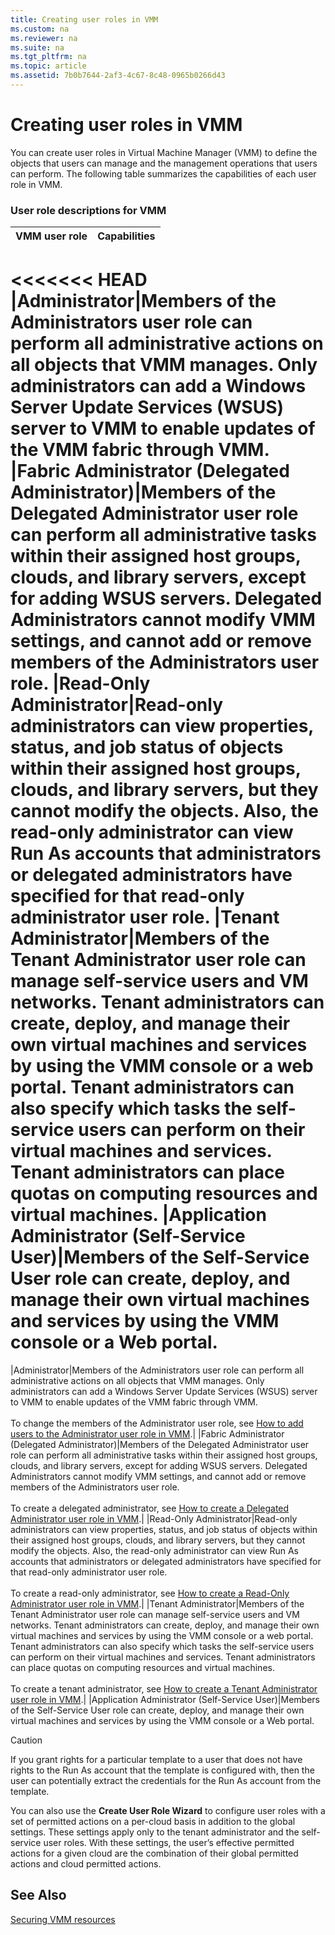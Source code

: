 ```yaml
---
title: Creating user roles in VMM
ms.custom: na
ms.reviewer: na
ms.suite: na
ms.tgt_pltfrm: na
ms.topic: article
ms.assetid: 7b0b7644-2af3-4c67-8c48-0965b0266d43
---
```

# Creating user roles in VMM
You can create user roles in Virtual Machine Manager (VMM) to define the objects that users can manage and the management operations that users can perform. The following table summarizes the capabilities of each user role in VMM.

### User role descriptions for VMM

|VMM user role|Capabilities|
|---------------------------------------------------------------|----------------|
<<<<<<< HEAD
|Administrator|Members of the Administrators user role can perform all administrative actions on all objects that VMM manages. Only administrators can add a Windows Server Update Services (WSUS) server to VMM to enable updates of the VMM fabric through VMM.
|Fabric Administrator (Delegated Administrator)|Members of the Delegated Administrator user role can perform all administrative tasks within their assigned host groups, clouds, and library servers, except for adding WSUS servers. Delegated Administrators cannot modify VMM settings, and cannot add or remove members of the Administrators user role.
|Read-Only Administrator|Read-only administrators can view properties, status, and job status of objects within their assigned host groups, clouds, and library servers, but they cannot modify the objects. Also, the read-only administrator can view Run As accounts that administrators or delegated administrators have specified for that read-only administrator user role.
|Tenant Administrator|Members of the Tenant Administrator user role can manage self-service users and VM networks. Tenant administrators can create, deploy, and manage their own virtual machines and services by using the VMM console or a web portal. Tenant administrators can also specify which tasks the self-service users can perform on their virtual machines and services. Tenant administrators can place quotas on computing resources and virtual machines.
|Application Administrator (Self-Service User)|Members of the Self-Service User role can create, deploy, and manage their own virtual machines and services by using the VMM console or a Web portal.
=======
|Administrator|Members of the Administrators user role can perform all administrative actions on all objects that VMM manages. Only administrators can add a Windows Server Update Services (WSUS) server to VMM to enable updates of the VMM fabric through VMM.<br /><br />To change the members of the Administrator user role, see [How to add users to the Administrator user role in VMM](How-to-add-users-to-the-Administrator-user-role-in-VMM.md).|
|Fabric Administrator (Delegated Administrator)|Members of the Delegated Administrator user role can perform all administrative tasks within their assigned host groups, clouds, and library servers, except for adding WSUS servers. Delegated Administrators cannot modify VMM settings, and cannot add or remove members of the Administrators user role.<br /><br />To create a delegated administrator, see [How to create a Delegated Administrator user role in VMM](How-to-create-a-Delegated-Administrator-user-role-in-VMM.md).|
|Read-Only Administrator|Read-only administrators can view properties, status, and job status of objects within their assigned host groups, clouds, and library servers, but they cannot modify the objects. Also, the read-only administrator can view Run As accounts that administrators or delegated administrators have specified for that read-only administrator user role.<br /><br />To create a read-only administrator, see [How to create a Read-Only Administrator user role in VMM](How-to-create-a-Read-Only-Administrator-user-role-in-VMM.md).|
|Tenant Administrator|Members of the Tenant Administrator user role can manage self-service users and VM networks. Tenant administrators can create, deploy, and manage their own virtual machines and services by using the VMM console or a web portal. Tenant administrators can also specify which tasks the self-service users can perform on their virtual machines and services. Tenant administrators can place quotas on computing resources and virtual machines.<br /><br />To create a tenant administrator, see [How to create a Tenant Administrator user role in VMM](How-to-create-a-Tenant-Administrator-user-role-in-VMM.md).|
|Application Administrator (Self-Service User)|Members of the Self-Service User role can create, deploy, and manage their own virtual machines and services by using the VMM console or a Web portal.

> [!CAUTION]
> If you grant rights for a particular template to a user that does not have rights to the Run As account that the template is configured with, then the user can potentially extract the credentials for the Run As account from the template.

You can also use the **Create User Role Wizard** to configure user roles with a set of permitted actions on a per-cloud basis in addition to the global settings. These settings apply only to the tenant administrator and the self-service user roles. With these settings, the user’s effective permitted actions for a given cloud are the combination of their global permitted actions and cloud permitted actions.

## See Also
[Securing VMM resources](Securing-VMM-resources.md)


